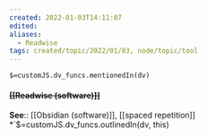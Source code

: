 ```yaml
---
created: 2022-01-03T14:11:07 
edited: 
aliases:
  - Readwise
tags: created/topic/2022/01/03, node/topic/tool
---
```

`$=customJS.dv_funcs.mentionedIn(dv)`

#### <s class="topic-title">[[Readwise (software)]]</s>


**See**:: [[Obsidian (software)]], [[spaced repetition]]
*`$=customJS.dv_funcs.outlinedIn(dv, this)
